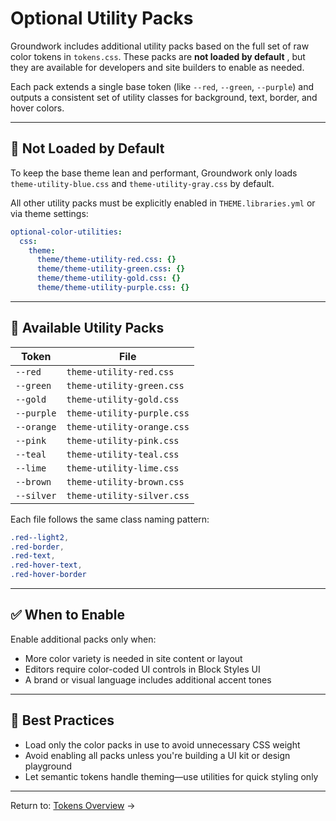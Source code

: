 # Optional Utility Packs

Groundwork includes additional utility packs based on the full set of raw color tokens in `tokens.css`. These packs are  **not loaded by default** , but they are available for developers and site builders to enable as needed.

Each pack extends a single base token (like `--red`, `--green`, `--purple`) and outputs a consistent set of utility classes for background, text, border, and hover colors.

---

## 🚫 Not Loaded by Default

To keep the base theme lean and performant, Groundwork only loads `theme-utility-blue.css` and `theme-utility-gray.css` by default.

All other utility packs must be explicitly enabled in `THEME.libraries.yml` or via theme settings:

```yaml
optional-color-utilities:
  css:
    theme:
      theme/theme-utility-red.css: {}
      theme/theme-utility-green.css: {}
      theme/theme-utility-gold.css: {}
      theme/theme-utility-purple.css: {}
```

---

## 🧩 Available Utility Packs

| Token        | File                         |
| ------------ | ---------------------------- |
| `--red`    | `theme-utility-red.css`    |
| `--green`  | `theme-utility-green.css`  |
| `--gold`   | `theme-utility-gold.css`   |
| `--purple` | `theme-utility-purple.css` |
| `--orange` | `theme-utility-orange.css` |
| `--pink`   | `theme-utility-pink.css`   |
| `--teal`   | `theme-utility-teal.css`   |
| `--lime`   | `theme-utility-lime.css`   |
| `--brown`  | `theme-utility-brown.css`  |
| `--silver` | `theme-utility-silver.css` |

Each file follows the same class naming pattern:

```css
.red--light2,
.red-border,
.red-text,
.red-hover-text,
.red-hover-border
```

---

## ✅ When to Enable

Enable additional packs only when:

* More color variety is needed in site content or layout
* Editors require color-coded UI controls in Block Styles UI
* A brand or visual language includes additional accent tones

---

## 📐 Best Practices

* Load only the color packs in use to avoid unnecessary CSS weight
* Avoid enabling all packs unless you're building a UI kit or design playground
* Let semantic tokens handle theming—use utilities for quick styling only

---

Return to: [Tokens Overview](index.md) →
